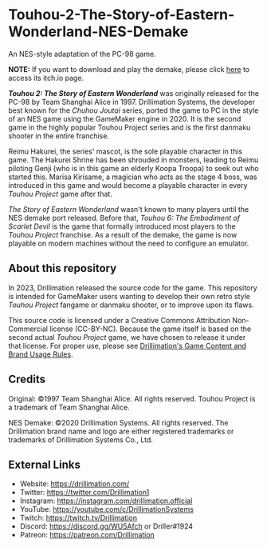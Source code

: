 # Touhou-2-The-Story-of-Eastern-Wonderland-NES-Demake
An NES-style adaptation of the PC-98 game.

**NOTE:** If you want to download and play the demake, please click [here](https://drillimation.itch.io/touhou-2-the-story-of-eastern-wonderland) to access its itch.io page.

***Touhou 2: The Story of Eastern Wonderland*** was originally released for the PC-98 by Team Shanghai Alice in 1997. Drillimation Systems, the developer best known for the *Chuhou Joutai* series, ported the game to PC in the style of an NES game using the GameMaker engine in 2020. It is the second game in the highly popular Touhou Project series and is the first danmaku shooter in the entire franchise.

Reimu Hakurei, the series' mascot, is the sole playable character in this game. The Hakurei Shrine has been shrouded in monsters, leading to Reimu piloting Genji (who is in this game an elderly Koopa Troopa) to seek out who started this. Marisa Kirisame, a magician who acts as the stage 4 boss, was introduced in this game and would become a playable character in every *Touhou Project* game after that.

*The Story of Eastern Wonderland* wasn't known to many players until the NES demake port released. Before that, *Touhou 6: The Embodiment of Scarlet Devil* is the game that formally introduced most players to the *Touhou Project* franchise. As a result of the demake, the game is now playable on modern machines without the need to configure an emulator.

## About this repository
In 2023, Drillimation released the source code for the game. This repository is intended for GameMaker users wanting to develop their own retro style *Touhou Project* fangame or danmaku shooter, or to improve upon its flaws.

This source code is licensed under a Creative Commons Attribution Non-Commercial license (CC-BY-NC). Because the game itself is based on the second actual *Touhou Project* game, we have chosen to release it under that license. For proper use, please see [Drillimation's Game Content and Brand Usage Rules](https://drillimation.com/game-content-and-brand-usage-rules).

## Credits
Original:
©1997 Team Shanghai Alice. All rights reserved. Touhou Project is a trademark of Team Shanghai Alice.

NES Demake:
©2020 Drillimation Systems. All rights reserved. The Drillimation brand name and logo are either registered trademarks or trademarks of Drillimation Systems Co., Ltd.

## External Links
* Website: https://drillimation.com/
* Twitter: https://twitter.com/Drillimation1
* Instagram: https://instagram.com/drillimation.official
* YouTube: https://youtube.com/c/DrillimationSystems
* Twitch: https://twitch.tv/Drillimation
* Discord: https://discord.gg/WU5Afch or Driller#1924
* Patreon: https://patreon.com/Drillimation

